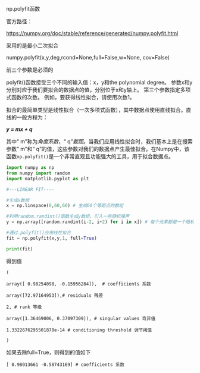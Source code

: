 np.polyfit函数

官方路径：

https://numpy.org/doc/stable/reference/generated/numpy.polyfit.html

采用的是最小二次拟合

numpy.polyfit(x,y,deg,rcond=None,full=False,w=None, cov=False)

前三个参数是必须的

polyfit()函数接受三个不同的输入值：x，y和the polynomial degree。 参数x和y分别对应于我们要拟合的数据点的值，分别位于x和y轴上。 第三个参数指定多项式函数的次数。 例如，要获得线性拟合，请使用次数1。

拟合的最简单类型是线性拟合（一次多项式函数），其中数据点使用直线拟合。直线的一般方程为：

***y = mx + q***

其中“ m”称为*角度系数*，“ q”*截距*。当我们应用线性拟合时，我们基本上是在搜索参数“ m”和“ q”的值，这些参数对我们的数据点产生最佳拟合。在Numpy中，该函数`np.polyfit()`是一个非常直观且功能强大的工具，用于拟合数据点。

```python
import numpy as np
from numpy import random
import matplotlib.pyplot as plt

#---LINEAR FIT----

#生成x数组
x = np.linspace(0,60,60) # 生成60个等距点的数组

#利用random.randint()函数生成y数组，引入一些随机噪声
y = np.array([random.randint(i-2, i+2) for i in x]) # 每个元素都是一个随机数，其值在x轴值+-2之间

#通过.polyfit()应用线性拟合
fit = np.polyfit(x,y,1, full=True)

print(fit)

```

得到值

```
(

array([ 0.98254098, -0.15956284]),  # coefficients 系数

array([72.97164953]),# residuals 残差

2, # rank 等级

array([1.36469006, 0.37097309]), # singular values 奇异值

1.3322676295501878e-14 # conditioning threshold 调节阈值

) 
```

如果去除full=True，则得到的值如下

```
[ 0.98013661 -0.58743169] # coefficients 系数
```

